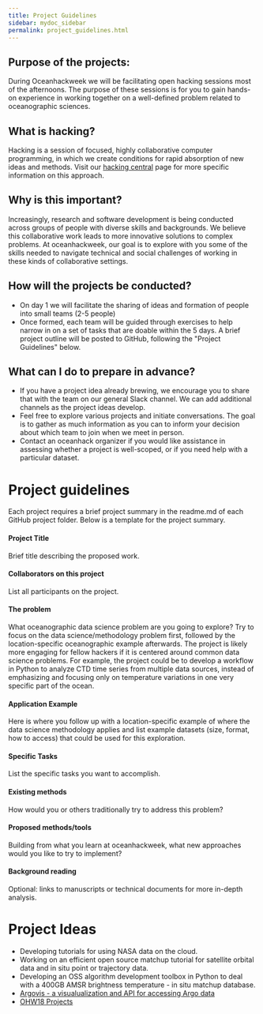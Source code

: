 ```yaml
---
title: Project Guidelines
sidebar: mydoc_sidebar
permalink: project_guidelines.html
---
```


## Purpose of the projects:

During Oceanhackweek we will be facilitating open hacking sessions most of the afternoons. The purpose of these sessions is for you to gain hands-on experience in working together on a well-defined problem related to oceanographic sciences.

## What is hacking?

Hacking is a session of focused, highly collaborative computer programming, in which we create conditions for rapid absorption of new ideas and methods. Visit our [hacking central](Hacking-Central) page for more specific information on this approach.

## Why is this important?

Increasingly, research and software development is being conducted across groups of people with diverse skills and backgrounds. We believe this collaborative work leads to more innovative solutions to complex problems. At oceanhackweek, our goal is to explore with you some of the skills needed to navigate technical and social challenges of working in these kinds of collaborative settings.

## How will the projects be conducted?

* On day 1 we will facilitate the sharing of ideas and formation of people into small teams (2-5 people)
* Once formed, each team will be guided through exercises to help narrow in on a set of tasks that are doable within the 5 days. A brief project outline will be posted to GitHub, following the "Project Guidelines" below.

## What can I do to prepare in advance?

* If you have a project idea already brewing, we encourage you to share that with the team on our general Slack channel. We can add additional channels as the project ideas develop.
* Feel free to explore various projects and initiate conversations. The goal is to gather as much information as you can to inform your decision about which team to join when we meet in person.
* Contact an oceanhack organizer if you would like assistance in assessing whether a project is well-scoped, or if you need help with a particular dataset.

# Project guidelines

Each project requires a brief project summary in the readme.md of each GitHub project folder. Below is a template for the project summary.

#### Project Title

Brief title describing the proposed work.

#### Collaborators on this project

List all participants on the project.

#### The problem

What oceanographic data science problem are you going to explore? Try to focus on the data science/methodology problem first, followed by the location-specific oceanographic example afterwards. The project is likely more engaging for fellow hackers if it is centered around common data science problems. For example, the project could be to develop a workflow in Python to analyze CTD time series from multiple data sources, instead of emphasizing and focusing only on temperature variations in one very specific part of the ocean.

#### Application Example

Here is where you follow up with a location-specific example of where the data science methodology applies and list example datasets (size, format, how to access) that could be used for this exploration.

#### Specific Tasks

List the specific tasks you want to accomplish.

#### Existing methods

How would you or others traditionally try to address this problem?

#### Proposed methods/tools

Building from what you learn at oceanhackweek, what new approaches would you like to try to implement?

#### Background reading

Optional: links to manuscripts or technical documents for more in-depth analysis.

# Project Ideas
* Developing tutorials for using NASA data on the cloud.
* Working on an efficient open source matchup tutorial for satellite orbital data and in situ point or trajectory data.
* Developing an OSS algorithm development toolbox in Python to deal with a 400GB AMSR brightness temperature - in situ matchup database.
* [Argovis - a visualualization and API for accessing Argo data](https://argovis.colorado.edu/ng/home)
* [OHW18 Projects](https://oceanhackweek.github.io/projects.html)
